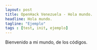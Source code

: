 ```yaml
---
layout: post
title: OpenHack Venezuela - Hola mundo.
headline: Hola mundo.
tagline: "Ejemplo"
tags : [test, init, ejemplo]
---
```


Bienvenido a mi mundo, de los códigos.

